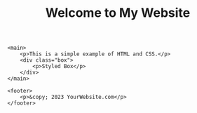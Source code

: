 <!DOCTYPE html>
<html lang="en">
<head>
    <meta charset="UTF-8">
    <title>Simple HTML & CSS</title>
    <link rel="stylesheet" href="styles.css"> <!-- Link to your CSS file -->
</head>
<body>
    <header>
        <h1>Welcome to My Website</h1>
    </header>
    
    <main>
        <p>This is a simple example of HTML and CSS.</p>
        <div class="box">
            <p>Styled Box</p>
        </div>
    </main>

    <footer>
        <p>&copy; 2023 YourWebsite.com</p>
    </footer>
</body>
</html>
